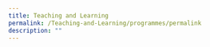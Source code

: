```yaml
---
title: Teaching and Learning
permalink: /Teaching-and-Learning/programmes/permalink
description: ""
---
```

